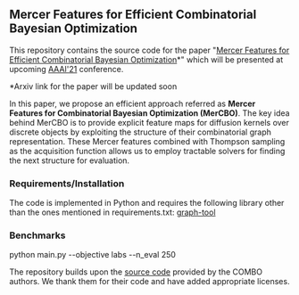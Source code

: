 ## Mercer Features for Efficient Combinatorial Bayesian Optimization


This repository contains the source code for the paper "[Mercer Features for Efficient Combinatorial Bayesian Optimization]()*" which will be presented at upcoming [AAAI'21](https://aaai.org/Conferences/AAAI-21/) conference. 

*Arxiv link for the paper will be updated soon

In this paper, we propose an efficient approach referred as **Mercer Features for Combinatorial Bayesian Optimization (MerCBO)**. The key idea behind MerCBO is to provide explicit feature maps for diffusion kernels over discrete objects by exploiting the structure of their combinatorial graph representation. These Mercer features combined with Thompson sampling as the acquisition function allows us to employ tractable solvers for finding the next structure for evaluation.



### Requirements/Installation
The code is implemented in Python and requires the following library other than the ones mentioned in requirements.txt: [graph-tool](https://graph-tool.skewed.de/) 


### Benchmarks
python main.py --objective labs --n_eval 250


The repository builds upon the [source code](https://github.com/QUVA-Lab/COMBO) provided by the COMBO authors. We thank them for their code and have added appropriate licenses. 

